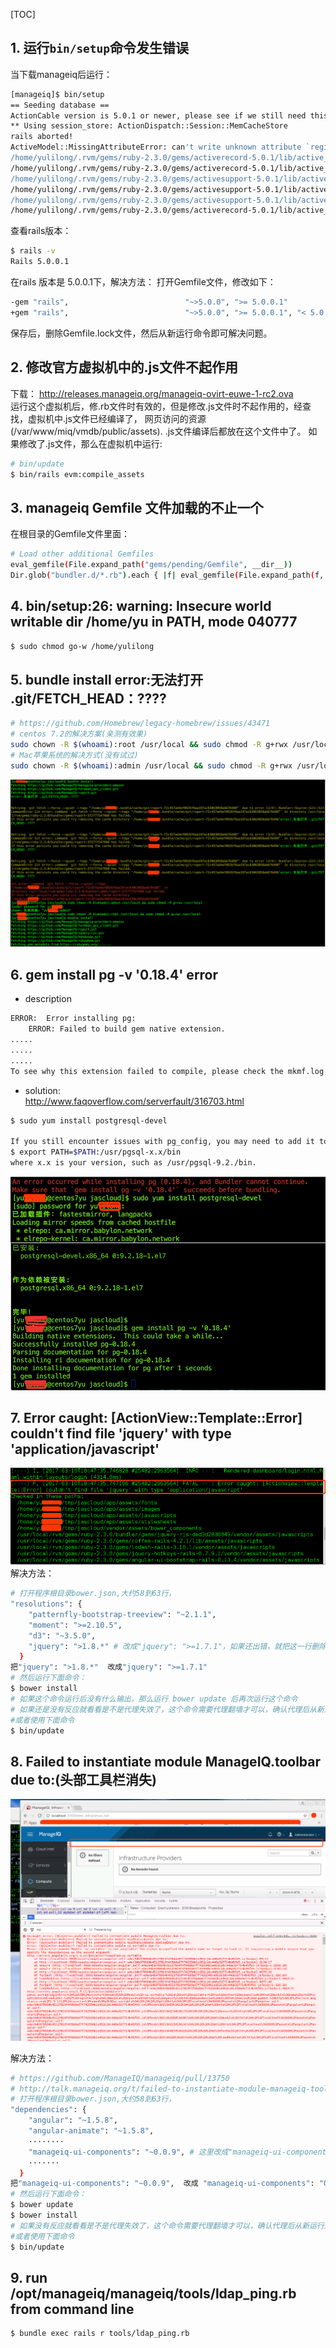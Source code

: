 [TOC]

##  1. 运行`bin/setup`命令发生错误

当下载manageiq后运行：    
```bash
[manageiq]$ bin/setup 
== Seeding database ==
ActionCable version is 5.0.1 or newer, please see if we still need this patch: /home/yulilong/tmp/manageiq2016-12-30/config/initializers/action_cable_patch.rb!
** Using session_store: ActionDispatch::Session::MemCacheStore
rails aborted!
ActiveModel::MissingAttributeError: can't write unknown attribute `region_number`
/home/yulilong/.rvm/gems/ruby-2.3.0/gems/activerecord-5.0.1/lib/active_record/attribute.rb:182:in `with_value_from_database'
/home/yulilong/.rvm/gems/ruby-2.3.0/gems/activerecord-5.0.1/lib/active_record/attribute.rb:63:in `forgetting_assignment'
/home/yulilong/.rvm/gems/ruby-2.3.0/gems/activesupport-5.0.1/lib/active_support/core_ext/hash/transform_values.rb:16:in `block in transform_values'
/home/yulilong/.rvm/gems/ruby-2.3.0/gems/activesupport-5.0.1/lib/active_support/core_ext/hash/transform_values.rb:15:in `each'
/home/yulilong/.rvm/gems/ruby-2.3.0/gems/activesupport-5.0.1/lib/active_support/core_ext/hash/transform_values.rb:15:in `transform_values'
/home/yulilong/.rvm/gems/ruby-2.3.0/gems/activerecord-5.0.1/lib/active_record/attribute_set/builder.rb:26:in `transform_values'
```
查看rails版本：   
```bash
$ rails -v
Rails 5.0.0.1
```
在rails 版本是 5.0.0.1下，解决方法： 
打开Gemfile文件，修改如下：
```bash
-gem "rails",                          "~>5.0.0", ">= 5.0.0.1"
+gem "rails",                          "~>5.0.0", ">= 5.0.0.1", "< 5.0.1"
```
保存后，删除Gemfile.lock文件，然后从新运行命令即可解决问题。    

## 2. 修改官方虚拟机中的.js文件不起作用

下载： http://releases.manageiq.org/manageiq-ovirt-euwe-1-rc2.ova    
运行这个虚拟机后，修.rb文件时有效的，但是修改.js文件时不起作用的，经查找，虚拟机中.js文件已经编译了，
网页访问的资源(/var/www/miq/vmdb/public/assets). .js文件编译后都放在这个文件中了。
如果修改了.js文件，那么在虚拟机中运行:    

```bash
# bin/update
$ bin/rails evm:compile_assets
```
## 3. manageiq Gemfile 文件加载的不止一个

在根目录的Gemfile文件里面：    
```bash
# Load other additional Gemfiles
eval_gemfile(File.expand_path("gems/pending/Gemfile", __dir__))
Dir.glob("bundler.d/*.rb").each { |f| eval_gemfile(File.expand_path(f, __dir__)) }
```

## 4. bin/setup:26: warning: Insecure world writable dir /home/yu in PATH, mode 040777

```bash
$ sudo chmod go-w /home/yulilong
```

## 5. bundle install error:无法打开 .git/FETCH_HEAD：????

```bash
# https://github.com/Homebrew/legacy-homebrew/issues/43471
# centos 7.2的解决方案(亲测有效果)
sudo chown -R $(whoami):root /usr/local && sudo chmod -R g+rwx /usr/local
# Mac苹果系统的解决方式(没有试过)
sudo chown -R $(whoami):admin /usr/local && sudo chmod -R g+rwx /usr/local
```
![](./img/022-manageiq.png)      

## 6. gem install pg -v '0.18.4'  error

* description
```bash
ERROR:  Error installing pg:
	ERROR: Failed to build gem native extension.
.....
.....
.....
To see why this extension failed to compile, please check the mkmf.log which can be found here:
```
* solution:   
http://www.faqoverflow.com/serverfault/316703.html      
```bash
$ sudo yum install postgresql-devel

If you still encounter issues with pg_config, you may need to add it to your PATH, e.g.:
$ export PATH=$PATH:/usr/pgsql-x.x/bin
where x.x is your version, such as /usr/pgsql-9.2./bin.
```
![](./img/023-manageiq.png)    

## 7. Error caught: [ActionView::Template::Error] couldn't find file 'jquery' with type 'application/javascript'

![](./img/024-manageiq.png)     
解决方法：    

```bash
# 打开程序根目录bower.json,大约58到63行，
"resolutions": {
    "patternfly-bootstrap-treeview": "~2.1.1",
    "moment": ">=2.10.5",
    "d3": "~3.5.0",
    "jquery": ">1.8.*" # 改成"jquery": ">=1.7.1"，如果还出错，就把这一行删除然后在运行
  }
把"jquery": ">1.8.*"  改成"jquery": ">=1.7.1"
# 然后运行下面命令：
$ bower install 
# 如果这个命令运行后没有什么输出，那么运行 bower update 后再次运行这个命令
# 如果还是没有反应就看看是不是代理失效了，这个命令需要代理翻墙才可以，确认代理后从新运行这个命令
#或者使用下面命令
$ bin/update
```

## 8. Failed to instantiate module ManageIQ.toolbar due to:(头部工具栏消失)

![](./img/025-manageiq.png)       

解决方法：    
```     bash
# https://github.com/ManageIQ/manageiq/pull/13750
# http://talk.manageiq.org/t/failed-to-instantiate-module-manageiq-toolbar-due-to/2185/3
# 打开程序根目录bower.json,大约58到63行，
"dependencies": {
    "angular": "~1.5.8",
    "angular-animate": "~1.5.8",
    ········
    "manageiq-ui-components": "~0.0.9", # 这里改成"manageiq-ui-components": "0.0.11",
    ·······
  }
把"manageiq-ui-components": "~0.0.9",  改成 "manageiq-ui-components": "0.0.11",
# 然后运行下面命令：
$ bower update
$ bower install 
# 如果没有反应就看看是不是代理失效了，这个命令需要代理翻墙才可以，确认代理后从新运行这个命令
#或者使用下面命令
$ bin/update
```

## 9. run /opt/manageiq/manageiq/tools/ldap_ping.rb from command line

```bash
$ bundle exec rails r tools/ldap_ping.rb
```